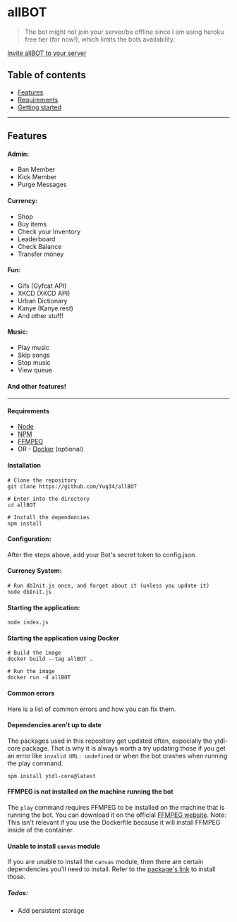 # allBOT

> The bot might not join your server/be offline since I am using heroku free tier (for now!), which limits the bots availability.

[Invite allBOT to your server](https://discord.com/oauth2/authorize?client_id=765198269068083200&permissions=8&scope=bot)

## Table of contents

* [Features](#features)
* [Requirements](#requirements)
* [Getting started](#getting-started)

<hr/>

## Features
#### Admin:
- Ban Member
- Kick Member
- Purge Messages

#### Currency:
- Shop
- Buy items
- Check your Inventory
- Leaderboard
- Check Balance
- Transfer money

#### Fun:
- Gifs (Gyfcat API)
- XKCD (XKCD API)
- Urban Dictionary
- Kanye (Kanye.rest)
- And other stuff!

#### Music:
- Play music
- Skip songs
- Stop music
- View queue

#### And other features!

<hr>

#### Requirements

- [Node](https://nodejs.org/en/)
- [NPM](https://www.npmjs.com/)
- [FFMPEG](https://www.ffmpeg.org/)
- OR - [Docker](https://www.docker.com/) (optional)


#### Installation

```shell script
# Clone the repository
git clone https://github.com/Yug34/allBOT

# Enter into the directory
cd allBOT

# Install the dependencies
npm install
```

#### Configuration:

After the steps above, add your Bot's secret token to config.json.

#### Currency System:

```shell script
# Run dbInit.js once, and forget about it (unless you update it)
node dbInit.js
```

#### Starting the application:

```shell script
node index.js
```


#### Starting the application using Docker

```shell script
# Build the image
docker build --tag allBOT .

# Run the image
docker run -d allBOT
```

#### Common errors

Here is a list of common errors and how you can fix them.

#### Dependencies aren't up to date

The packages used in this repository get updated often, especially the ytdl-core package. That is why it is always worth a try updating those if you get an error like `invalid URL: undefined` or when the bot crashes when running the play command.

```shell script
npm install ytdl-core@latest
```

#### FFMPEG is not installed on the machine running the bot

The `play` command requires FFMPEG to be installed on the machine that is running the bot. You can download it on the official [FFMPEG website](https://www.ffmpeg.org/). Note: This isn't relevant if you use the Dockerfile because it will install FFMPEG inside of the container.

#### Unable to install `canvas` module

If you are unable to install the `canvas` module, then there are certain dependencies you'll need to install. Refer to the [package's link](https://www.npmjs.com/package/canvas) to install those.

##### Todos:
- Add persistent storage 
